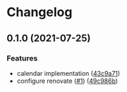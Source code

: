 # Changelog

## 0.1.0 (2021-07-25)


### Features

* calendar implementation ([43c9a71](https://www.github.com/jpvmrcd/calendar/commit/43c9a7152b47ba4f39fcf57603cde5a97a6ce3e0))
* configure renovate ([#1](https://www.github.com/jpvmrcd/calendar/issues/1)) ([49c986b](https://www.github.com/jpvmrcd/calendar/commit/49c986b5d89da3c046881d09ffa458e1a45cb4a8))
